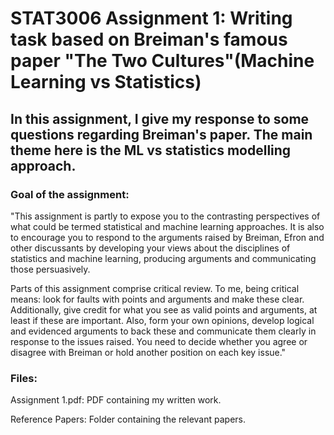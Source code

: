 # STAT3006 Assignment 1: Writing task based on Breiman's famous paper "The Two Cultures"(Machine Learning vs Statistics)

## In this assignment, I give my response to some questions regarding Breiman's paper. The main theme here is the ML vs statistics modelling approach.

### Goal of the assignment:

"This assignment is partly to expose you to the contrasting perspectives of what could be
termed statistical and machine learning approaches. It is also to encourage you to respond to
the arguments raised by Breiman, Efron and other discussants by developing your views
about the disciplines of statistics and machine learning, producing arguments and
communicating those persuasively.

Parts of this assignment comprise critical review. To me, being critical means: look for faults
with points and arguments and make these clear. Additionally, give credit for what you see as
valid points and arguments, at least if these are important. Also, form your own opinions,
develop logical and evidenced arguments to back these and communicate them clearly in
response to the issues raised. You need to decide whether you agree or disagree with Breiman
or hold another position on each key issue."

### Files:

Assignment 1.pdf: PDF containing my written work.

Reference Papers: Folder containing the relevant papers. 
